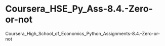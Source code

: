 # Coursera_HSE_Py_Ass-8.4.-Zero-or-not
Coursera_High_School_of_Economics_Python_Assignments-8.4.-Zero-or-not
